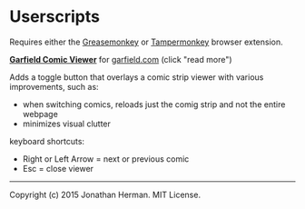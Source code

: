 # Userscripts

Requires either the [Greasemonkey](http://www.greasespot.net) or [Tampermonkey](http://tampermonkey.net) browser extension.


**[Garfield Comic Viewer](https://raw.githubusercontent.com/jdh11235/userscripts/master/GarfieldComicViewer.js)** for [garfield.com](http://garfield.com) (click "read more")

Adds a toggle button that overlays a comic strip viewer with various improvements, such as:

- when switching comics, reloads just the comig strip and not the entire webpage
- minimizes visual clutter

keyboard shortcuts:

- Right or Left Arrow = next or previous comic
- Esc = close viewer


___

Copyright (c) 2015 Jonathan Herman. MIT License.
